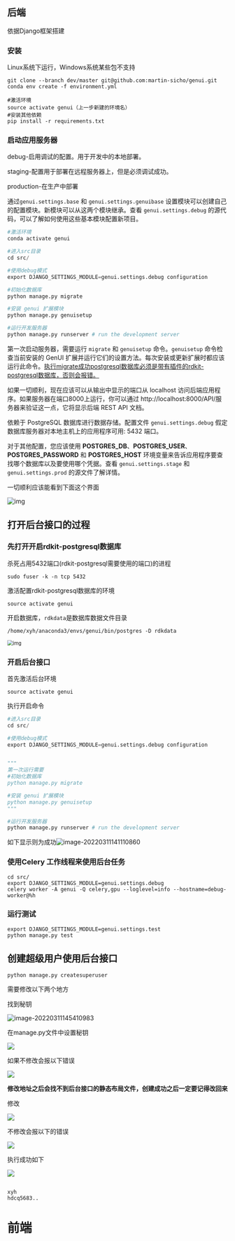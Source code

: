 后端
---

依据Django框架搭建

### 安装

Linux系统下运行，Windows系统某些包不支持

```
git clone --branch dev/master git@github.com:martin-sicho/genui.git
conda env create -f environment.yml

#激活环境
source activate genui（上一步新建的环境名）
#安装其他依赖
pip install -r requirements.txt

```

### 启动应用服务器

debug-启用调试的配置。用于开发中的本地部署。

staging-配置用于部署在远程服务器上，但是必须调试成功。

production-在生产中部署

通过`genui.settings.base` 和 `genui.settings.genuibase` 设置模块可以创建自己的配置模块。新模块可以从这两个模块继承。查看 `genui.settings.debug` 的源代码，可以了解如何使用这些基本模块配置新项目。

```python
#激活环境
conda activate genui 

#进入src目录
cd src/

#使用debug模式
export DJANGO_SETTINGS_MODULE=genui.settings.debug configuration

#初始化数据库
python manage.py migrate 

#安装 genui 扩展模块
python manage.py genuisetup 

#运行开发服务器
python manage.py runserver # run the development server
```

第一次启动服务器，需要运行 `migrate` 和 `genuisetup` 命令。`genuisetup` 命令检查当前安装的 GenUI 扩展并运行它们的设置方法。每次安装或更新扩展时都应该运行此命令。<u>执行migrate成功postgresql数据库必须是带有插件的rdkit-postgresql数据库，否则会报错。</u>

如果一切顺利，现在应该可以从输出中显示的端口从 localhost 访问后端应用程序。如果服务器在端口8000上运行，你可以通过 http://localhost:8000/API/服务器来验证这一点，它将显示后端 REST API 文档。

依赖于 PostgreSQL 数据库进行数据存储。配置文件 `genui.settings.debug` 假定数据库服务器对本地主机上的应用程序可用: 5432 端口。

对于其他配置，您应该使用 **POSTGRES_DB**、**POSTGRES_USER**、 **POSTGRES_PASSWORD** 和 **POSTGRES_HOST** 环境变量来告诉应用程序要查找哪个数据库以及要使用哪个凭据。查看 `genui.settings.stage` 和 `genui.settings.prod` 的源文件了解详情。

一切顺利应该能看到下面这个界面

![img](assess/J_CSGSZ0SA1BR21%7B%7BS49H1O.png)

打开后台接口的过程
---

### 先打开开启rdkit-postgresql数据库

杀死占用5432端口(rdkit-postgresql需要使用的端口)的进程

```
sudo fuser -k -n tcp 5432
```

激活配置rdkit-postgresql数据库的环境

```
source activate genui
```

开启数据库，`rdkdata`是数据库数据文件目录

```
/home/xyh/anaconda3/envs/genui/bin/postgres -D rdkdata
```

<img src="assess/5RFHUIZFY4%5BW%25L6@B7F_1.png" alt="img" style="zoom:80%;" />

### 开启后台接口

首先激活后台环境

```
source activate genui
```

执行开启命令

```python
#进入src目录
cd src/

#使用debug模式
export DJANGO_SETTINGS_MODULE=genui.settings.debug configuration


"""
第一次运行需要
#初始化数据库
python manage.py migrate 

#安装 genui 扩展模块
python manage.py genuisetup 
"""

#运行开发服务器
python manage.py runserver # run the development server
```

 如下显示则为成功![image-20220311141110860](assess/image-20220311141110860.png)



### 使用Celery 工作线程来使用后台任务

```
cd src/
export DJANGO_SETTINGS_MODULE=genui.settings.debug
celery worker -A genui -Q celery,gpu --loglevel=info --hostname=debug-worker@%h
```

### 运行测试

```
export DJANGO_SETTINGS_MODULE=genui.settings.test
python manage.py test
```



创建超级用户使用后台接口
---

```
python manage.py createsuperuser
```

需要修改以下两个地方

找到秘钥

![image-20220311145410983](assess/image-20220311145410983.png)

在manage.py文件中设置秘钥

![](assess/1-16469815661581.png)

如果不修改会报以下错误

![](assess/3.png)

**修改地址之后会找不到后台接口的静态布局文件，创建成功之后一定要记得改回来**

修改

![](assess/2-16469815827162.png)

不修改会报以下的错误

![](assess/4.png)

执行成功如下

![](assess/5.png)

```

xyh
hdcq5683..

```

前端
===

